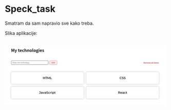 # Speck_task

Smatram da sam napravio sve kako treba.

Slika aplikacije:

<br>

<img src="https://github.com/Fr1k1/Speck_task/blob/master/Slika.png">
